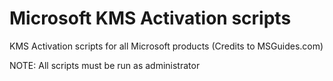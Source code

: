 # Microsoft KMS Activation scripts
KMS Activation scripts for all Microsoft products (Credits to MSGuides.com)

NOTE: All scripts must be run as administrator
